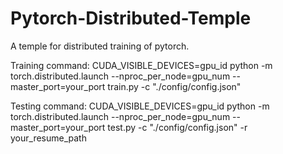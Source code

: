 # Pytorch-Distributed-Temple
A temple for distributed training of pytorch.

Training command:
CUDA_VISIBLE_DEVICES=gpu_id python -m torch.distributed.launch --nproc_per_node=gpu_num --master_port=your_port train.py -c "./config/config.json"

Testing command:
CUDA_VISIBLE_DEVICES=gpu_id python -m torch.distributed.launch --nproc_per_node=gpu_num --master_port=your_port test.py -c "./config/config.json" -r your_resume_path
